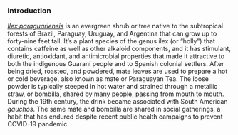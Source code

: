 <param ve-config 
       title="Yerba Mate: From Sacred Drink to Caffeinated Star"
       author="Lucas Mertehikian"
       banner="Yerbamate1.jpg" 
       layout="vertical">

### Introduction

[_Ilex paraguariensis_](https://powo.science.kew.org/taxon/urn:lsid:ipni.org:names:315555-2) is an evergreen shrub or tree native to the subtropical forests of Brazil, Paraguay, Uruguay, and Argentina that can grow up to forty-nine feet tall. It’s a plant species of the genus ilex (or “holly”) that contains caffeine as well as other alkaloid components, and it has stimulant, diuretic, antioxidant, and antimicrobial properties that made it attractive to both the <span eid="Q46429">indigenous Guaraní people </span> and to Spanish colonial settlers. After being dried, roasted, and powdered, mate leaves are used to prepare a hot or cold beverage, also known as mate or Paraguayan Tea. The loose powder is typically steeped in hot water and strained through a <span data-click-image-zoomto="344,387,231,183">metallic straw, or bombilla</span>, shared by many people, passing from mouth to mouth. During the 19th century, the drink became associated with South American _gauchos_. The same mate and bombilla are shared in social gatherings, a habit that has endured despite recent public health campaigns to prevent <span eid="Q84263196">COVID-19 pandemic</span>. 

<param ve-image label="Gauchos drinking mate" 
       description="Painting by Candido Lopez" 
       license="public domain" 
       url="https://upload.wikimedia.org/wikipedia/commons/c/c2/Gauchos_mateando.jpg">
<param ve-image label="Botanical llustration" 
       description="Photograph" 
       license="public domain" 
       url="https://upload.wikimedia.org/wikipedia/commons/2/28/Ilex_paraguariensis_-_K%C3%B6hler%E2%80%93s_Medizinal-Pflanzen-074.jpg">

